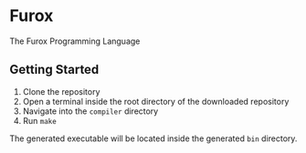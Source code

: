 # Furox
The Furox Programming Language

## Getting Started
1. Clone the repository
2. Open a terminal inside the root directory of the downloaded repository
3. Navigate into the `compiler` directory
4. Run `make`

The generated executable will be located inside the generated `bin` directory.
